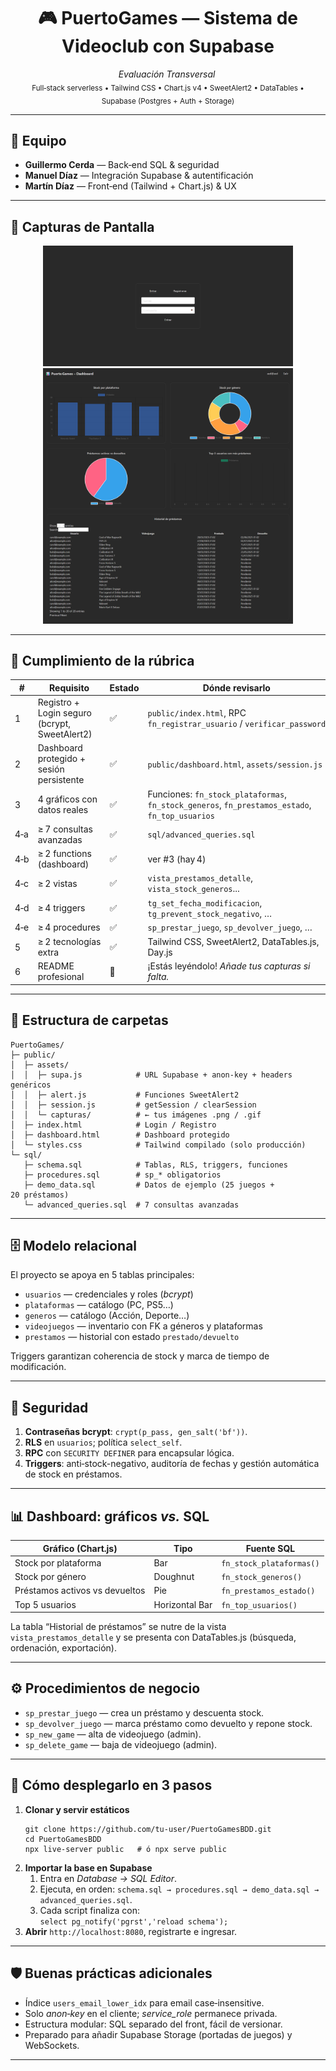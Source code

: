 

<h1 align="center">🎮&nbsp;PuertoGames — Sistema de Videoclub con Supabase</h1>

<p align="center">
  <em>Evaluación&nbsp;Transversal&nbsp;</em><br>
  <sub>Full‑stack serverless • Tailwind CSS • Chart.js v4 • SweetAlert2 • DataTables • Supabase (Postgres + Auth + Storage)</sub>
</p>

<hr>

<h2>👥 Equipo</h2>

<ul>
  <li><strong>Guillermo Cerda</strong> — Back‑end SQL &amp; seguridad</li>
  <li><strong>Manuel Díaz</strong> — Integración Supabase &amp; autentificación</li>
  <li><strong>Martín Díaz</strong> — Front‑end (Tailwind + Chart.js) &amp; UX</li>
</ul>

<hr>

<h2>📸 Capturas de Pantalla</h2>

<p align="center">
  <img alt="Login" src="assets/capturas/login.png" width="400">
  <img alt="Dashboard" src="assets/capturas/dashboard.png" width="400">
</p>

<hr>

<h2>📑 Cumplimiento de la rúbrica</h2>

<table>
  <thead><tr><th>#</th><th>Requisito</th><th>Estado</th><th>Dónde revisarlo</th></tr></thead>
  <tbody>
    <tr><td>1</td><td>Registro + Login seguro (bcrypt, SweetAlert2)</td><td>✅</td><td><code>public/index.html</code>, RPC <code>fn_registrar_usuario</code> / <code>verificar_password</code></td></tr>
    <tr><td>2</td><td>Dashboard protegido + sesión persistente</td><td>✅</td><td><code>public/dashboard.html</code>, <code>assets/session.js</code></td></tr>
    <tr><td>3</td><td>4 gráficos con datos reales</td><td>✅</td><td>Funciones: <code>fn_stock_plataformas</code>, <code>fn_stock_generos</code>, <code>fn_prestamos_estado</code>, <code>fn_top_usuarios</code></td></tr>
    <tr><td>4‑a</td><td>≥ 7 consultas avanzadas</td><td>✅</td><td><code>sql/advanced_queries.sql</code></td></tr>
    <tr><td>4‑b</td><td>≥ 2 functions (dashboard)</td><td>✅</td><td>ver #3 (hay 4)</td></tr>
    <tr><td>4‑c</td><td>≥ 2 vistas</td><td>✅</td><td><code>vista_prestamos_detalle</code>, <code>vista_stock_generos</code>...</td></tr>
    <tr><td>4‑d</td><td>≥ 4 triggers</td><td>✅</td><td><code>tg_set_fecha_modificacion</code>, <code>tg_prevent_stock_negativo</code>, …</td></tr>
    <tr><td>4‑e</td><td>≥ 4 procedures</td><td>✅</td><td><code>sp_prestar_juego</code>, <code>sp_devolver_juego</code>, …</td></tr>
    <tr><td>5</td><td>≥ 2 tecnologías extra</td><td>✅</td><td>Tailwind CSS, SweetAlert2, DataTables.js, Day.js</td></tr>
    <tr><td>6</td><td>README profesional</td><td>🤏</td><td>¡Estás leyéndolo! <em>Añade tus capturas si falta.</em></td></tr>
  </tbody>
</table>

<hr>

<h2>📂 Estructura de carpetas</h2>

<pre><code>PuertoGames/
├─ public/
│  ├─ assets/
│  │  ├─ supa.js            # URL Supabase + anon‑key + headers genéricos
│  │  ├─ alert.js           # Funciones SweetAlert2
│  │  ├─ session.js         # getSession / clearSession
│  │  └─ capturas/          # ← tus imágenes .png / .gif
│  ├─ index.html            # Login / Registro
│  ├─ dashboard.html        # Dashboard protegido
│  └─ styles.css            # Tailwind compilado (solo producción)
└─ sql/
   ├─ schema.sql            # Tablas, RLS, triggers, funciones
   ├─ procedures.sql        # sp_* obligatorios
   ├─ demo_data.sql         # Datos de ejemplo (25 juegos + 20 préstamos)
   └─ advanced_queries.sql  # 7 consultas avanzadas
</code></pre>

<hr>

<h2>🗄️ Modelo relacional</h2>

<p>El proyecto se apoya en 5 tablas principales:</p>

<ul>
  <li><code>usuarios</code> — credenciales y roles (<em>bcrypt</em>)</li>
  <li><code>plataformas</code> — catálogo (PC, PS5…)</li>
  <li><code>generos</code> — catálogo (Acción, Deporte…)</li>
  <li><code>videojuegos</code> — inventario con FK a géneros y plataformas</li>
  <li><code>prestamos</code> — historial con estado <code>prestado/devuelto</code></li>
</ul>

Triggers garantizan coherencia de stock y marca de tiempo de modificación.

<hr>

<h2>🔐 Seguridad</h2>

<ol>
  <li><strong>Contraseñas bcrypt</strong>: <code>crypt(p_pass, gen_salt('bf'))</code>.</li>
  <li><strong>RLS</strong> en <code>usuarios</code>; política <code>select_self</code>.</li>
  <li><strong>RPC</strong> con <code>SECURITY DEFINER</code> para encapsular lógica.</li>
  <li><strong>Triggers</strong>: anti‑stock-negativo, auditoría de fechas y gestión automática de stock en préstamos.</li>
</ol>

<hr>

<h2>📊 Dashboard: gráficos <em>vs.</em> SQL</h2>

<table>
  <thead><tr><th>Gráfico (Chart.js)</th><th>Tipo</th><th>Fuente SQL</th></tr></thead>
  <tbody>
    <tr><td>Stock por plataforma</td><td>Bar</td><td><code>fn_stock_plataformas()</code></td></tr>
    <tr><td>Stock por género</td><td>Doughnut</td><td><code>fn_stock_generos()</code></td></tr>
    <tr><td>Préstamos activos vs devueltos</td><td>Pie</td><td><code>fn_prestamos_estado()</code></td></tr>
    <tr><td>Top 5 usuarios</td><td>Horizontal Bar</td><td><code>fn_top_usuarios()</code></td></tr>
  </tbody>
</table>

La tabla “Historial de préstamos” se nutre de la vista <code>vista_prestamos_detalle</code> y se presenta con DataTables.js (búsqueda, ordenación, exportación).

<hr>

<h2>⚙️ Procedimientos de negocio</h2>

<ul>
  <li><code>sp_prestar_juego</code> — crea un préstamo y descuenta stock.</li>
  <li><code>sp_devolver_juego</code> — marca préstamo como devuelto y repone stock.</li>
  <li><code>sp_new_game</code> — alta de videojuego (admin).</li>
  <li><code>sp_delete_game</code> — baja de videojuego (admin).</li>
</ul>

<hr>

<h2>🚀 Cómo desplegarlo en 3 pasos</h2>

<ol>
  <li><strong>Clonar y servir estáticos</strong>
  <pre><code>git clone https://github.com/tu-user/PuertoGamesBDD.git
cd PuertoGamesBDD
npx live-server public   # ó npx serve public
</code></pre></li>

  <li><strong>Importar la base en Supabase</strong>
  <ol>
    <li>Entra en <em>Database → SQL Editor</em>.</li>
    <li>Ejecuta, en orden: <code>schema.sql → procedures.sql → demo_data.sql → advanced_queries.sql</code>.</li>
    <li>Cada script finaliza con:<br>
    <code>select pg_notify('pgrst','reload schema');</code></li>
  </ol></li>

  <li><strong>Abrir</strong> <code>http://localhost:8080</code>, registrarte e ingresar.</li>
</ol>

<hr>

<h2>🛡️ Buenas prácticas adicionales</h2>

<ul>
  <li>Índice <code>users_email_lower_idx</code> para email case‑insensitive.</li>
  <li>Solo <em>anon‑key</em> en el cliente; <em>service_role</em> permanece privada.</li>
  <li>Estructura modular: SQL separado del front, fácil de versionar.</li>
  <li>Preparado para añadir Supabase Storage (portadas de juegos) y WebSockets.</li>
</ul>

<hr>

